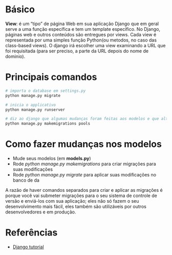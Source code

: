# Básico

__View__: é um “tipo” de página Web em sua aplicação Django que em geral serve a uma função específica e tem um template específico. No Django, páginas web e outros conteúdos são entregues por views. Cada view é representada por uma simples função Python(ou metodos, no caso das class-based views). O django irá escolher uma view examinando a URL que foi requisitada (para ser preciso, a parte da URL depois do nome de dominio).

# Principais comandos

```py
# importa o database em settings.py
python manage.py migrate 
```
```py
# inicia o applicativo
python manage.py runserver
```

```py
# diz ao django que algumas mudanças foram feitas aos modelos e que alterações devem ser armazenadas como uma migração
python manage.py makemigrations pools 
```

# Como fazer mudanças nos modelos 
- Mude seus modelos (em __models.py__)
- Rode _python manage.py makemigrations_ para criar migrações para suas modificações
- Rode _python manage.py migrate_ para aplicar suas modificações no banco de da

A razão de haver comandos separados para criar e aplicar as migrações é porque você vai submeter migrações para o seu sistema de controle de versão e enviá-los com sua aplicação; eles não só fazem o seu desenvolvimento mais fácil, eles também são utilizáveis ​​por outros desenvolvedores e em produção.

# Referências

- [Django tutorial](https://docs.djangoproject.com/pt-br/1.11/intro/tutorial01/)